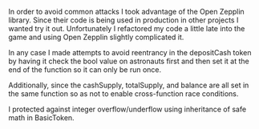 In order to avoid common attacks I took advantage of the Open Zepplin library. Since their code is being
used in production in other projects I wanted try it out. Unfortunately I refactored my code a little late
into the game and using Open Zepplin slightly complicated it.

In any case I made attempts to avoid reentrancy in the depositCash token by having it check the bool value on astronauts first and then
set it at the end of the function so it can only be run once.

Additionally, since the cashSupply, totalSupply, and balance are all set in the same function so as not to enable
cross-function race conditions.

I protected against integer overflow/underflow using inheritance of safe math in BasicToken.
